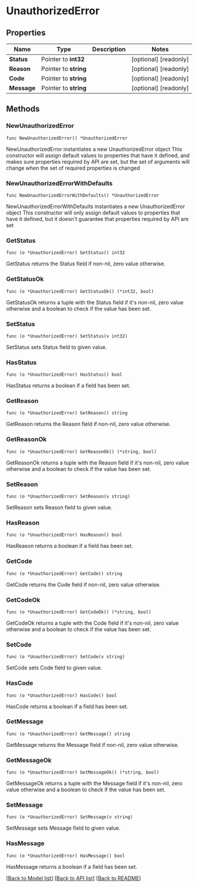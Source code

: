 # UnauthorizedError

## Properties

Name | Type | Description | Notes
------------ | ------------- | ------------- | -------------
**Status** | Pointer to **int32** |  | [optional] [readonly] 
**Reason** | Pointer to **string** |  | [optional] [readonly] 
**Code** | Pointer to **string** |  | [optional] [readonly] 
**Message** | Pointer to **string** |  | [optional] [readonly] 

## Methods

### NewUnauthorizedError

`func NewUnauthorizedError() *UnauthorizedError`

NewUnauthorizedError instantiates a new UnauthorizedError object
This constructor will assign default values to properties that have it defined,
and makes sure properties required by API are set, but the set of arguments
will change when the set of required properties is changed

### NewUnauthorizedErrorWithDefaults

`func NewUnauthorizedErrorWithDefaults() *UnauthorizedError`

NewUnauthorizedErrorWithDefaults instantiates a new UnauthorizedError object
This constructor will only assign default values to properties that have it defined,
but it doesn't guarantee that properties required by API are set

### GetStatus

`func (o *UnauthorizedError) GetStatus() int32`

GetStatus returns the Status field if non-nil, zero value otherwise.

### GetStatusOk

`func (o *UnauthorizedError) GetStatusOk() (*int32, bool)`

GetStatusOk returns a tuple with the Status field if it's non-nil, zero value otherwise
and a boolean to check if the value has been set.

### SetStatus

`func (o *UnauthorizedError) SetStatus(v int32)`

SetStatus sets Status field to given value.

### HasStatus

`func (o *UnauthorizedError) HasStatus() bool`

HasStatus returns a boolean if a field has been set.

### GetReason

`func (o *UnauthorizedError) GetReason() string`

GetReason returns the Reason field if non-nil, zero value otherwise.

### GetReasonOk

`func (o *UnauthorizedError) GetReasonOk() (*string, bool)`

GetReasonOk returns a tuple with the Reason field if it's non-nil, zero value otherwise
and a boolean to check if the value has been set.

### SetReason

`func (o *UnauthorizedError) SetReason(v string)`

SetReason sets Reason field to given value.

### HasReason

`func (o *UnauthorizedError) HasReason() bool`

HasReason returns a boolean if a field has been set.

### GetCode

`func (o *UnauthorizedError) GetCode() string`

GetCode returns the Code field if non-nil, zero value otherwise.

### GetCodeOk

`func (o *UnauthorizedError) GetCodeOk() (*string, bool)`

GetCodeOk returns a tuple with the Code field if it's non-nil, zero value otherwise
and a boolean to check if the value has been set.

### SetCode

`func (o *UnauthorizedError) SetCode(v string)`

SetCode sets Code field to given value.

### HasCode

`func (o *UnauthorizedError) HasCode() bool`

HasCode returns a boolean if a field has been set.

### GetMessage

`func (o *UnauthorizedError) GetMessage() string`

GetMessage returns the Message field if non-nil, zero value otherwise.

### GetMessageOk

`func (o *UnauthorizedError) GetMessageOk() (*string, bool)`

GetMessageOk returns a tuple with the Message field if it's non-nil, zero value otherwise
and a boolean to check if the value has been set.

### SetMessage

`func (o *UnauthorizedError) SetMessage(v string)`

SetMessage sets Message field to given value.

### HasMessage

`func (o *UnauthorizedError) HasMessage() bool`

HasMessage returns a boolean if a field has been set.


[[Back to Model list]](../README.md#documentation-for-models) [[Back to API list]](../README.md#documentation-for-api-endpoints) [[Back to README]](../README.md)


